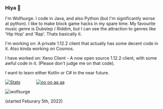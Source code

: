### Hiya 👋
I'm Wolfsurge. I code in Java, and also Python (but I'm significantly worse at python). I like to make block game hacks in my spare time. My favourite music genre is Dubstep / Riddim, but I can see the attraction to genres like 'Hip Hop' and 'Rap'. Thats basically it.

I'm working on: A private 1.12.2 client that actually has some decent code in it. Also kinda working on Cosmos.

I have worked on: Xeno Client - A now open source 1.12.2 client, with some awful code in it. (Please don't judge me on that code).

I want to learn either Kotlin or C# in the near future.

 
​[![​Stats](https://github-readme-stats.vercel.app/api?username=Wolfsurge&theme=dark)](https://github.com/anuraghazra/github-readme-stats)             [![​oo oo aa aa​](https://github-readme-stats.vercel.app/api/top-langs/?username=master7720&theme=dark)](https://github.com/anuraghazra/github-readme-stats)
<p> <img src="https://komarev.com/ghpvc/?username=wolfsurge&color=8E64D0" alt="wolfsurge" /> </p> (started Feburary 5th, 2022)

<!--
**Wolfsurge/Wolfsurge** is a ✨ _special_ ✨ repository because its `README.md` (this file) appears on your GitHub profile.

Here are some ideas to get you started:

- 🔭 I’m currently working on ...
- 🌱 I’m currently learning ...
- 👯 I’m looking to collaborate on ...
- 🤔 I’m looking for help with ...
- 💬 Ask me about ...
- 📫 How to reach me: ...
- 😄 Pronouns: ...
- ⚡ Fun fact: ...
-->
